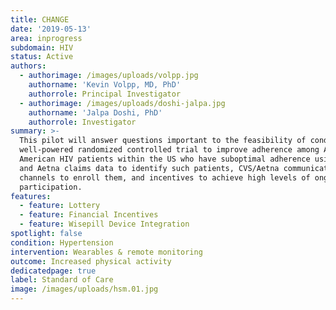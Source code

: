 ```yaml
---
title: CHANGE
date: '2019-05-13'
area: inprogress
subdomain: HIV
status: Active
authors:
  - authorimage: /images/uploads/volpp.jpg
    authorname: 'Kevin Volpp, MD, PhD'
    authorrole: Principal Investigator
  - authorimage: /images/uploads/doshi-jalpa.jpg
    authorname: 'Jalpa Doshi, PhD'
    authorrole: Investigator
summary: >-
  This pilot will answer questions important to the feasibility of conducting a
  well-powered randomized controlled trial to improve adherence among African
  American HIV patients within the US who have suboptimal adherence using CVS
  and Aetna claims data to identify such patients, CVS/Aetna communications
  channels to enroll them, and incentives to achieve high levels of ongoing
  participation.
features:
  - feature: Lottery
  - feature: Financial Incentives
  - feature: Wisepill Device Integration
spotlight: false
condition: Hypertension
intervention: Wearables & remote monitoring
outcome: Increased physical activity
dedicatedpage: true
label: Standard of Care 
image: /images/uploads/hsm.01.jpg
---
```


